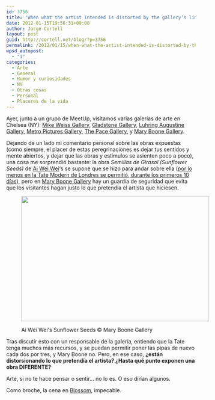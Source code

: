 ```yaml
---
id: 3756
title: 'When what the artist intended is distorted by the gallery‘s limitations'
date: 2012-01-15T19:56:31+00:00
author: Jorge Cortell
layout: post
guid: http://cortell.net/blog/?p=3756
permalink: /2012/01/15/when-what-the-artist-intended-is-distorted-by-the-gallerys-limitations/
wpsd_autopost:
  - "1"
categories:
  - Arte
  - General
  - Humor y curiosidades
  - NY
  - Otras cosas
  - Personal
  - Placeres de la vida
---
```

Ayer, junto a un grupo de MeetUp, visitamos varias galerías de arte en Chelsea (NY): <a title="http://www.mikeweissgallery.com/html/home.asp" href="http://www.mikeweissgallery.com/html/home.asp" target="_blank">Mike Weiss Gallery</a>, <a title="http://www.gladstonegallery.com/" href="http://www.gladstonegallery.com/" target="_blank">Gladstone Gallery</a>, <a title="http://www.luhringaugustine.com/" href="http://www.luhringaugustine.com/" target="_blank">Luhring Augustine Gallery</a>, <a title="http://www.metropicturesgallery.com/" href="http://www.metropicturesgallery.com/" target="_blank">Metro Pictures Gallery</a>, <a title="http://thepacegallery.com/" href="http://thepacegallery.com/" target="_blank">The Pace Gallery</a>, y <a title="http://maryboonegallery.com/" href="http://maryboonegallery.com/" target="_blank">Mary Boone Gallery</a>.

Dejando de un lado mi comentario personal sobre las obras expuestas (como siempre, el placer de estas peregrinaciones es dejar tus sentidos y mente abiertos, y dejar que las obras y estímulos se asienten poco a poco), una cosa me sorprendió bastante: la obra _Semillas de Girasol (Sunflower Seeds)_ de <a title="http://www.aiweiwei.com/" href="http://www.aiweiwei.com/" target="_blank">Ai Wei Wei</a>‘s se supone que se hizo para andar sobre ella (<a title="http://www.tate.org.uk/modern/exhibitions/unileverseries2010/" href="http://www.tate.org.uk/modern/exhibitions/unileverseries2010/" target="_blank">por lo menos en la Tate Modern de Londres se permitió, durante los primeros 10 días</a>), pero en <a title="http://maryboonegallery.com/" href="http://maryboonegallery.com/" target="_blank">Mary Boone Gallery</a> hay un guardia de seguridad que evita que los visitantes hagan justo lo que pretendía el artista que hiciesen.<figure style="width: 500px" class="wp-caption aligncenter">

<img title="Sunflower Seeds" src="http://maryboonegallery.com/exhibitions/2011-2012/Ai-Weiwei/gfx/2.jpg" alt="" width="500" height="333" /><figcaption class="wp-caption-text">Ai Wei Wei's Sunflower Seeds © Mary Boone Gallery</figcaption></figure> 

Tras discutir esto con un responsable de la galería, entiendo que la Tate tenga muchos más recursos, y se puedan permitir poner las pipas de nuevo cada dos por tres, y Mary Boone no. Pero, en ese caso, **¿están distorsionando lo que pretendía el artista? ¿Hasta qué punto exponen una obra DIFERENTE?**

Arte, si no te hace pensar o sentir... no lo es. O eso dirían algunos.

Como broche, la cena en <a title="http://blossomnyc.com/blossom.php" href="http://blossomnyc.com/blossom.php" target="_blank">Blossom</a>, impecable.